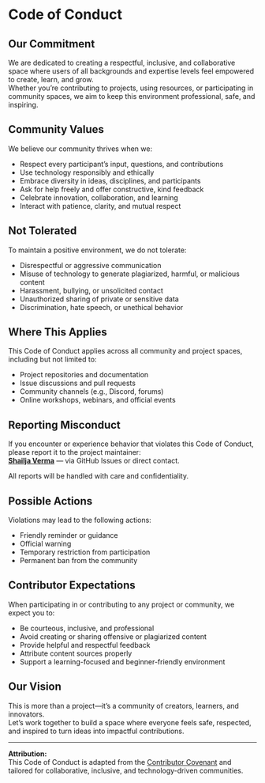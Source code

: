 # Code of Conduct

## Our Commitment
We are dedicated to creating a respectful, inclusive, and collaborative space where users of all backgrounds and expertise levels feel empowered to create, learn, and grow.  
Whether you’re contributing to projects, using resources, or participating in community spaces, we aim to keep this environment professional, safe, and inspiring.

## Community Values
We believe our community thrives when we:
- Respect every participant’s input, questions, and contributions  
- Use technology responsibly and ethically  
- Embrace diversity in ideas, disciplines, and participants  
- Ask for help freely and offer constructive, kind feedback  
- Celebrate innovation, collaboration, and learning  
- Interact with patience, clarity, and mutual respect  

## Not Tolerated
To maintain a positive environment, we do not tolerate:
- Disrespectful or aggressive communication  
- Misuse of technology to generate plagiarized, harmful, or malicious content  
- Harassment, bullying, or unsolicited contact  
- Unauthorized sharing of private or sensitive data  
- Discrimination, hate speech, or unethical behavior  

## Where This Applies
This Code of Conduct applies across all community and project spaces, including but not limited to:
- Project repositories and documentation  
- Issue discussions and pull requests  
- Community channels (e.g., Discord, forums)  
- Online workshops, webinars, and official events  

## Reporting Misconduct
If you encounter or experience behavior that violates this Code of Conduct, please report it to the project maintainer:  
**[Shailja Verma](https://github.com/ShailjaVerma18)** — via GitHub Issues or direct contact.

All reports will be handled with care and confidentiality.

## Possible Actions
Violations may lead to the following actions:
- Friendly reminder or guidance  
- Official warning  
- Temporary restriction from participation  
- Permanent ban from the community  

## Contributor Expectations
When participating in or contributing to any project or community, we expect you to:
- Be courteous, inclusive, and professional  
- Avoid creating or sharing offensive or plagiarized content  
- Provide helpful and respectful feedback  
- Attribute content sources properly  
- Support a learning-focused and beginner-friendly environment  

## Our Vision
This is more than a project—it’s a community of creators, learners, and innovators.  
Let’s work together to build a space where everyone feels safe, respected, and inspired to turn ideas into impactful contributions.

---

**Attribution:**  
This Code of Conduct is adapted from the [Contributor Covenant](https://www.contributor-covenant.org) and tailored for collaborative, inclusive, and technology-driven communities.
